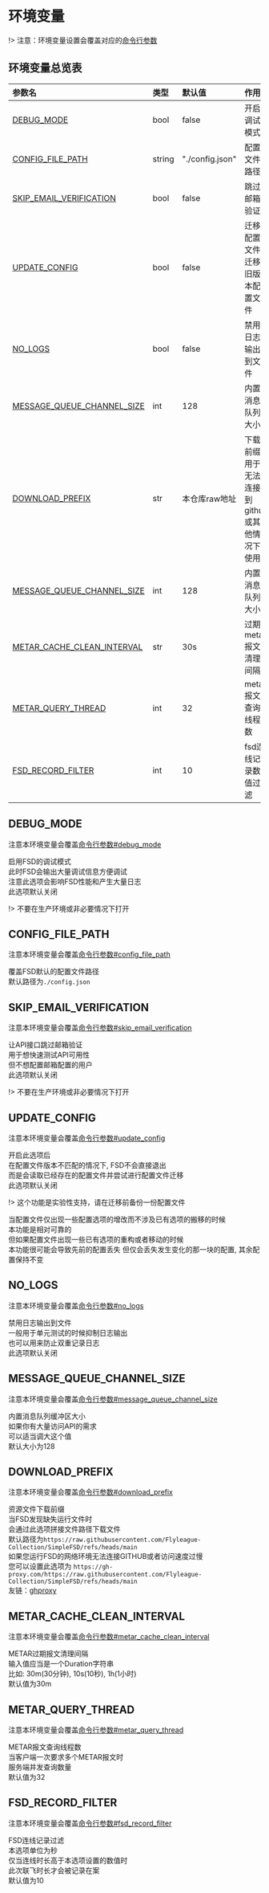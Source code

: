 # 环境变量

!> 注意：环境变量设置会覆盖对应的[命令行参数](/configuration/command_line.md)

## 环境变量总览表

| 参数名                                                       | 类型     | 默认值             | 作用                          |
|:----------------------------------------------------------|:-------|:----------------|:----------------------------|
| [DEBUG_MODE](#DEBUG_MODE)                                 | bool   | false           | 开启调试模式                      |
| [CONFIG_FILE_PATH](#CONFIG_FILE_PATH)                     | string | "./config.json" | 配置文件路径                      |
| [SKIP_EMAIL_VERIFICATION](#SKIP_EMAIL_VERIFICATION)       | bool   | false           | 跳过邮箱验证                      |
| [UPDATE_CONFIG](#UPDATE_CONFIG)                           | bool   | false           | 迁移配置文件, 迁移旧版本配置文件           |
| [NO_LOGS](#NO_LOGS)                                       | bool   | false           | 禁用日志输出到文件                   |
| [MESSAGE_QUEUE_CHANNEL_SIZE](#MESSAGE_QUEUE_CHANNEL_SIZE) | int    | 128             | 内置消息队列大小                    |
| [DOWNLOAD_PREFIX](#DOWNLOAD_PREFIX)                       | str    | 本仓库raw地址        | 下载前缀, 用于无法连接到github或其他情况下使用 |
| [MESSAGE_QUEUE_CHANNEL_SIZE](#MESSAGE_QUEUE_CHANNEL_SIZE) | int    | 128             | 内置消息队列大小                    |
| [METAR_CACHE_CLEAN_INTERVAL](#METAR_CACHE_CLEAN_INTERVAL) | str    | 30s             | 过期metar报文清理间隔               |
| [METAR_QUERY_THREAD](#METAR_QUERY_THREAD)                 | int    | 32              | metar报文查询线程数                |
| [FSD_RECORD_FILTER](#FSD_RECORD_FILTER)                   | int    | 10              | fsd连线记录数值过滤                 |

## DEBUG_MODE

注意本环境变量会覆盖[命令行参数#debug_mode](/configuration/command_line.md#debug)

启用FSD的调试模式  
此时FSD会输出大量调试信息方便调试  
注意此选项会影响FSD性能和产生大量日志  
此选项默认关闭

!> 不要在生产环境或非必要情况下打开

## CONFIG_FILE_PATH

注意本环境变量会覆盖[命令行参数#config_file_path](/configuration/command_line.md#config)

覆盖FSD默认的配置文件路径  
默认路径为`./config.json`

## SKIP_EMAIL_VERIFICATION

注意本环境变量会覆盖[命令行参数#skip_email_verification](/configuration/command_line.md#skip_email_verification)

让API接口跳过邮箱验证  
用于想快速测试API可用性  
但不想配置邮箱配置的用户  
此选项默认关闭

!> 不要在生产环境或非必要情况下打开

## UPDATE_CONFIG

注意本环境变量会覆盖[命令行参数#update_config](/configuration/command_line.md#update_config)

开启此选项后  
在配置文件版本不匹配的情况下, FSD不会直接退出  
而是会读取已经存在的配置文件并尝试进行配置文件迁移  
此选项默认关闭

!> 这个功能是实验性支持，请在迁移前备份一份配置文件

当配置文件仅出现一些配置选项的增改而不涉及已有选项的搬移的时候  
本功能是相对可靠的  
但如果配置文件出现一些已有选项的重构或者移动的时候  
本功能很可能会导致先前的配置丢失
但仅会丢失发生变化的那一块的配置, 其余配置保持不变

## NO_LOGS

注意本环境变量会覆盖[命令行参数#no_logs](/configuration/command_line.md#no_logs)

禁用日志输出到文件  
一般用于单元测试的时候抑制日志输出  
也可以用来防止双重记录日志  
此选项默认关闭

## MESSAGE_QUEUE_CHANNEL_SIZE

注意本环境变量会覆盖[命令行参数#message_queue_channel_size](/configuration/command_line.md#message_queue_channel_size)

内置消息队列缓冲区大小  
如果你有大量访问API的需求  
可以适当调大这个值  
默认大小为128

## DOWNLOAD_PREFIX

注意本环境变量会覆盖[命令行参数#download_prefix](/configuration/command_line.md#download_prefix)

资源文件下载前缀  
当FSD发现缺失运行文件时  
会通过此选项拼接文件路径下载文件  
默认路径为`https://raw.githubusercontent.com/Flyleague-Collection/SimpleFSD/refs/heads/main`  
如果您运行FSD的网络环境无法连接GITHUB或者访问速度过慢  
您可以设置此选项为
`https://gh-proxy.com/https://raw.githubusercontent.com/Flyleague-Collection/SimpleFSD/refs/heads/main`  
友链：[ghproxy](https://gh-proxy.com/)

## METAR_CACHE_CLEAN_INTERVAL

注意本环境变量会覆盖[命令行参数#metar_cache_clean_interval](/configuration/command_line.md#metar_cache_clean_interval)

METAR过期报文清理间隔  
输入值应当是一个Duration字符串  
比如: 30m(30分钟), 10s(10秒), 1h(1小时)  
默认值为30m

## METAR_QUERY_THREAD

注意本环境变量会覆盖[命令行参数#metar_query_thread](/configuration/command_line.md#metar_query_thread)

METAR报文查询线程数  
当客户端一次要求多个METAR报文时  
服务端并发查询数量  
默认值为32

## FSD_RECORD_FILTER

注意本环境变量会覆盖[命令行参数#fsd_record_filter](/configuration/command_line.md#fsd_record_filter)

FSD连线记录过滤  
本选项单位为秒  
仅当连线时长高于本选项设置的数值时  
此次联飞时长才会被记录在案  
默认值为10  
